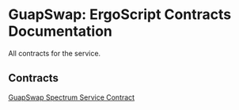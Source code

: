 # GuapSwap: ErgoScript Contracts Documentation

All contracts for the service.

## Contracts
[GuapSwap Spectrum Service Contract](spectrum_service/README.md)